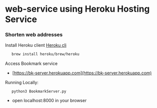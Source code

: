 # web-service using Heroku Hosting Service
### Shorten web addresses


Install Heroku client [Heroku cli](https://devcenter.heroku.com/articles/heroku-cli)
```sh
   brew install heroku/brew/heroku
```

Access Bookmark service
- [https://bk-server.herokuapp.com](https://bk-server.herokuapp.com)

Running Locally:
```
   python3 BookmarkServer.py
```
- open localhost:8000 in your browser
